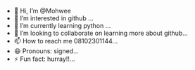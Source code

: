 - 👋 Hi, I’m @Mohwee
- 👀 I’m interested in github ...
- 🌱 I’m currently learning python ...
- 💞️ I’m looking to collaborate on learning more about github...
- 📫 How to reach me 08102301144...
- 😄 Pronouns: signed...
- ⚡ Fun fact: hurray!!...

<!---
Mihwee/Mihwee is a ✨ special ✨ repository because its `README.md` (this file) appears on your GitHub profile.
You can click the Preview link to take a look at your changes.
--->
